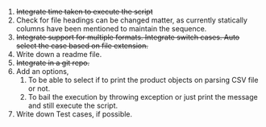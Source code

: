 1. ~~Integrate time taken to execute the script~~
2. Check for file headings can be changed matter, as currently statically columns have been mentioned to maintain the sequence.
3. ~~Integrate support for multiple formats. Integrate switch cases. Auto select the case based on file extension.~~
4. Write down a readme file.
5. ~~Integrate in a git repo.~~
6. Add an options,
    1. To be able to select if to print the product objects on parsing CSV file or not.
    2. To bail the execution by throwing exception or just print the message and still execute the script.
7. Write down Test cases, if possible.